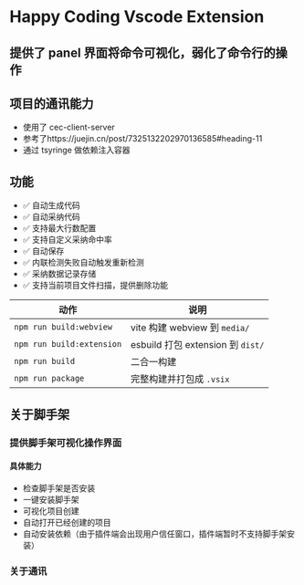 # Happy Coding Vscode Extension

## 提供了 panel 界面将命令可视化，弱化了命令行的操作

## 项目的通讯能力

- 使用了 cec-client-server
- 参考了https://juejin.cn/post/7325132202970136585#heading-11
- 通过 tsyringe 做依赖注入容器

## 功能

- ✅ 自动生成代码
- ✅ 自动采纳代码
- ✅ 支持最大行数配置
- ✅ 支持自定义采纳命中率
- ✅ 自动保存
- ✅ 内联检测失败自动触发重新检测
- ✅ 采纳数据记录存储
- ✅ 支持当前项目文件扫描，提供删除功能

| 动作                      | 说明                              |
| ------------------------- | --------------------------------- |
| `npm run build:webview`   | vite 构建 webview 到 `media/`     |
| `npm run build:extension` | esbuild 打包 extension 到 `dist/` |
| `npm run build`           | 二合一构建                        |
| `npm run package`         | 完整构建并打包成 `.vsix`          |

## 关于脚手架

### 提供脚手架可视化操作界面

#### 具体能力

- 检查脚手架是否安装
- 一键安装脚手架
- 可视化项目创建
- 自动打开已经创建的项目
- 自动安装依赖（由于插件端会出现用户信任窗口，插件端暂时不支持脚手架安装）

### 关于通讯
